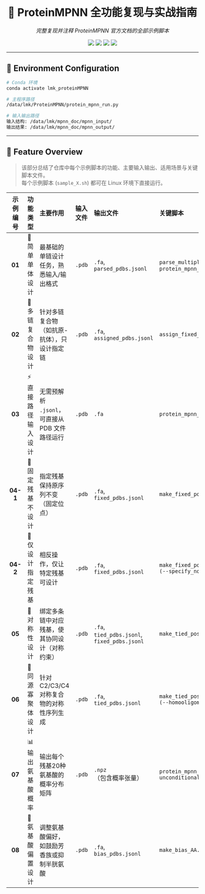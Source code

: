 <h1 align="center">🧬 ProteinMPNN 全功能复现与实战指南</h1>

<p align="center">
  <i>完整复现并注释 ProteinMPNN 官方文档的全部示例脚本</i>
</p>

<p align="center">
  <img src="https://img.shields.io/badge/Python-3.8+-blue?logo=python&logoColor=white" />
  <img src="https://img.shields.io/badge/Framework-PyTorch-orange?logo=pytorch" />
  <img src="https://img.shields.io/badge/Platform-Linux-lightgrey?logo=linux" />
  <img src="https://img.shields.io/badge/Status-Complete-brightgreen" />
</p>

---

## 🧪 Environment Configuration

```bash
# Conda 环境
conda activate lmk_proteinMPNN

# 主程序路径
/data/lmk/ProteinMPNN/protein_mpnn_run.py

# 输入输出路径
输入结构: /data/lmk/mpnn_doc/mpnn_input/
输出结果: /data/lmk/mpnn_doc/mpnn_output/
```

---

## 🧱 Feature Overview

> 该部分总结了仓库中每个示例脚本的功能、主要输入输出、适用场景与关键脚本文件。  
> 每个示例脚本 (`sample_X.sh`) 都可在 Linux 环境下直接运行。

| 示例编号 | 功能类型 | 主要作用 | 输入文件 | 输出文件 | 关键脚本 |
|:--:|:--|:--|:--|:--|:--|
| **01** | 🧩 简单单体设计 | 最基础的单链设计任务，熟悉输入/输出格式 | `.pdb` | `.fa`, `parsed_pdbs.jsonl` | `parse_multiple_chains.py`, `protein_mpnn_run.py` |
| **02** | 🔗 多链复合物设计 | 针对多链复合物（如抗原-抗体），只设计指定链 | `.pdb` | `.fa`, `assigned_pdbs.jsonl` | `assign_fixed_chains.py` |
| **03** | ⚡ 直接路径输入设计 | 无需预解析 `.jsonl`，可直接从 PDB 文件路径运行 | `.pdb` | `.fa` | `protein_mpnn_run.py` |
| **04-1** | 🧱 固定残基不设计 | 指定残基保持原序列不变（固定位点） | `.pdb` | `.fa`, `fixed_pdbs.jsonl` | `make_fixed_positions_dict.py` |
| **04-2** | 🧬 仅设计指定残基 | 相反操作，仅让特定残基可设计 | `.pdb` | `.fa`, `fixed_pdbs.jsonl` | `make_fixed_positions_dict.py (--specify_non_fixed)` |
| **05** | 🔁 对称性设计 | 绑定多条链中对应残基，使其协同设计（对称约束） | `.pdb` | `.fa`, `tied_pdbs.jsonl`, `fixed_pdbs.jsonl` | `make_tied_positions_dict.py` |
| **06** | 🧫 同源寡聚体设计 | 针对C2/C3/C4对称复合物的对称性序列生成 | `.pdb` | `.fa`, `tied_pdbs.jsonl` | `make_tied_positions_dict.py (--homooligomer 1)` |
| **07** | 📊 输出氨基酸概率 | 输出每个残基20种氨基酸的概率分布矩阵 | `.pdb` | `.npz`（包含概率张量） | `protein_mpnn_run.py (--unconditional_probs_only 1)` |
| **08** | 🎯 氨基酸偏置设计 | 调整氨基酸偏好，如鼓励芳香族或抑制半胱氨酸 | `.pdb` | `.fa`, `bias_pdbs.jsonl` | `make_bias_AA.py` |
